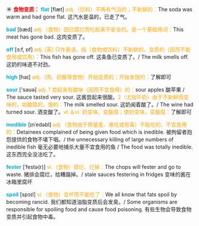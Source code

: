 ☀ <font color="red">**食物变质：**</font>
<font color="sky blue">**flat**</font> [flæt] 
<font color="orange">adj.（饮料）不再有气泡的；不新鲜的：</font>The soda was warm and had gone flat. 这汽水是温的，已走了气。

<font color="sky blue">**bad**</font> [bæd] 
<font color="orange">adj.（食物）因已腐烂而吃起来不安全的。是一个基础用词：</font>This meat has gone bad. 这肉变质了。

<font color="sky blue">**off**</font> [ɔ:f, ɒf] 
<font color="orange">adj. [英] 只作表语，指（食物或饮料）不新鲜的，变质的（因而不能食用或饮用）：</font>This fish has gone off. 这条鱼已变质了。/ The milk smells off. 这奶的味道不对劲。

<font color="sky blue">**high**</font> [haɪ] 
<font color="orange">adj.（肉、奶酪等食物）开始变质的；开始发馊的：</font>了解即可 

<font color="sky blue">**sour**</font> ['saʊə] 
<font color="orange">adj. 1 尝起来有酸味（因而不宜食用）的：</font>sour apples 酸苹果 / The sauce tasted very sour. 这酱尝起来很酸。<font color="orange">2（尤指牛奶）由于不新鲜而变味的，如酸腐的，馊的：</font>The milk smelled sour. 这奶闻着酸了。/ The wine had turned sour. 酒变酸了。<font color="orange">vt.＆vi. 奶变味，变酸腐；使奶变味，变酸腐：</font>了解即可
                      
<font color="sky blue">**inedible**</font> [ɪnˈedəbl]
<font color="orange">adj.（食物由于质量差、难吃或有毒）不能吃的、不宜食用的：</font>Detainees complained of being given food which is inedible. 被拘留者抱怨提供的食物不堪下咽。/ the unnecessary killing of large numbers of inedible fish 毫无必要地捕杀大量不宜食用的鱼 / The food was totally inedible. 这东西完全没法吃了。

<font color="sky blue">**fester**</font> [ˈfestə(r)]
<font color="orange">vi.（食物）腐烂、烂掉：</font>The chops will fester and go to waste. 猪排会腐烂，给糟蹋掉。/ stale sauces festering in fridges 变味的酱在冰箱里腐坏
           
<font color="sky blue">**spoil**</font> [spɔɪl]
<font color="orange">vi.（食物）变坏而不能吃了：</font>We all know that fats spoil by becoming rancid. 我们都知道油脂变质后会发臭。/ Some organisms are responsible for spoiling food and cause food poisoning. 有些生物会导致食物变质并引起食物中毒。

